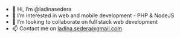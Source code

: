 - 👋 Hi, I’m @ladinasedera
- 👀 I’m interested in web and mobile development - PHP & NodeJS
- 💞️ I’m looking to collaborate on full stack web development
- 📫 Contact me on ladina.sedera@gmail.com

<!---
ladinasedera/ladinasedera is a ✨ special ✨ repository because its `README.md` (this file) appears on your GitHub profile.
You can click the Preview link to take a look at your changes.
--->
